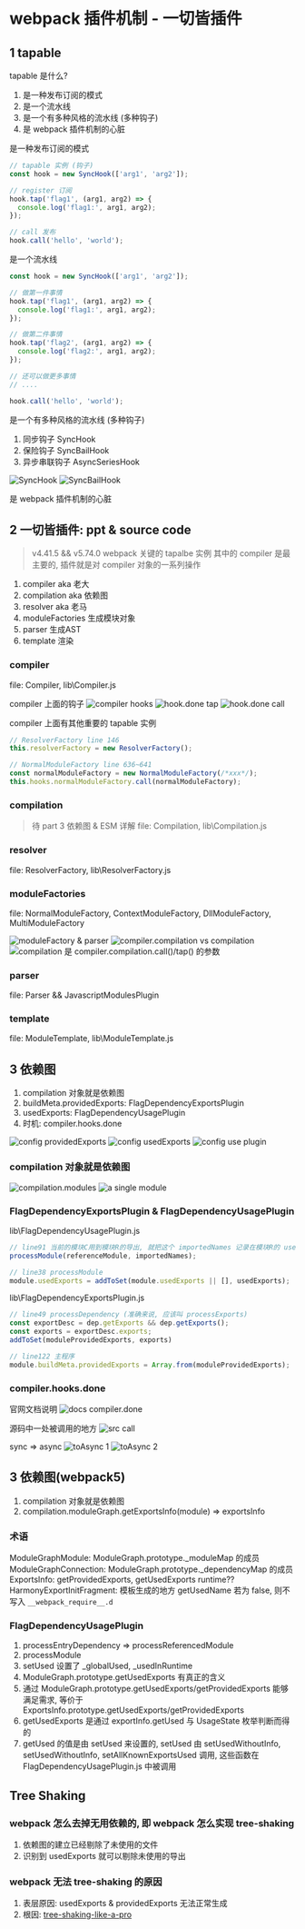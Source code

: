 # webpack 插件机制 - 一切皆插件

## 1 tapable
tapable 是什么?
1. 是一种发布订阅的模式
2. 是一个流水线
3. 是一个有多种风格的流水线 (多种钩子)
4. 是 webpack 插件机制的心脏

是一种发布订阅的模式
``` js
// tapable 实例 (钩子)
const hook = new SyncHook(['arg1', 'arg2']);

// register 订阅
hook.tap('flag1', (arg1, arg2) => {
  console.log('flag1:', arg1, arg2);
});

// call 发布
hook.call('hello', 'world');
```

是一个流水线
``` js
const hook = new SyncHook(['arg1', 'arg2']);

// 做第一件事情
hook.tap('flag1', (arg1, arg2) => {
  console.log('flag1:', arg1, arg2);
});

// 做第二件事情
hook.tap('flag2', (arg1, arg2) => {
  console.log('flag2:', arg1, arg2);
});

// 还可以做更多事情
// ....

hook.call('hello', 'world');
```

是一个有多种风格的流水线 (多种钩子)
1. 同步钩子 SyncHook
2. 保险钩子 SyncBailHook
3. 异步串联钩子 AsyncSeriesHook

![SyncHook](webpack_files/1.jpg)
![SyncBailHook](webpack_files/2.jpg)

是 webpack 插件机制的心脏

## 2 一切皆插件: ppt & source code
> v4.41.5 && v5.74.0
webpack 关键的 tapalbe 实例
其中的 compiler 是最主要的, 插件就是对 compiler 对象的一系列操作
1. compiler aka 老大
2. compilation aka 依赖图
3. resolver aka 老马
4. moduleFactories 生成模块对象
5. parser 生成AST
6. template 渲染

### compiler
file: Compiler, lib\Compiler.js

compiler 上面的钩子
![compiler hooks](webpack_files/3.jpg)
![hook.done tap](webpack_files/8.jpg)
![hook.done call](webpack_files/4.jpg)


compiler 上面有其他重要的 tapable 实例
``` js
// ResolverFactory line 146
this.resolverFactory = new ResolverFactory();

// NormalModuleFactory line 636~641
const normalModuleFactory = new NormalModuleFactory(/*xxx*/);
this.hooks.normalModuleFactory.call(normalModuleFactory);
```

### compilation
> 待 part 3 依赖图 & ESM 详解
file: Compilation, lib\Compilation.js

### resolver
file: ResolverFactory, lib\ResolverFactory.js

### moduleFactories
file: NormalModuleFactory, ContextModuleFactory, DllModuleFactory, MultiModuleFactory

![moduleFactory & parser](webpack_files/5.jpg)
![compiler.compilation vs compilation](webpack_files/7.jpg)
![compilation 是 compiler.compilation.call()/tap() 的参数](webpack_files/6.jpg)

### parser
file: Parser && JavascriptModulesPlugin

### template
file: ModuleTemplate, lib\ModuleTemplate.js

## 3 依赖图
1. compilation 对象就是依赖图
2. buildMeta.providedExports: FlagDependencyExportsPlugin
3. usedExports: FlagDependencyUsagePlugin
4. 时机: compiler.hooks.done

![config providedExports](webpack_files/10.jpg)
![config usedExports](webpack_files/11.jpg)
![config use plugin](webpack_files/9.jpg)

### compilation 对象就是依赖图
![compilation.modules](webpack_files/16.jpg)
![a single module](webpack_files/17.jpg)


### FlagDependencyExportsPlugin & FlagDependencyUsagePlugin

lib\FlagDependencyUsagePlugin.js
``` js
// line91 当前的模块C用到模块R的导出, 就把这个 importedNames 记录在模块R的 usedExports 之中
processModule(referenceModule, importedNames);

// line38 processModule
module.usedExports = addToSet(module.usedExports || [], usedExports);
```


lib\FlagDependencyExportsPlugin.js
``` js
// line49 processDependency (准确来说, 应该叫 processExports)
const exportDesc = dep.getExports && dep.getExports();
const exports = exportDesc.exports;
addToSet(moduleProvidedExports, exports)

// line122 主程序
module.buildMeta.providedExports = Array.from(moduleProvidedExports);
```

### compiler.hooks.done

官网文档说明
![docs compiler.done](webpack_files/12.jpg)

源码中一处被调用的地方
![src call](webpack_files/13.jpg)

sync => async
![toAsync 1](webpack_files/14.jpg)
![toAsync 2](webpack_files/15.jpg)

## 3 依赖图(webpack5)
1. compilation 对象就是依赖图
2. compilation.moduleGraph.getExportsInfo(module) => exportsInfo

### 术语
ModuleGraphModule: ModuleGraph.prototype._moduleMap 的成员
ModuleGraphConnection: ModuleGraph.prototype._dependencyMap 的成员
ExportsInfo: getProvidedExports, getUsedExports
runtime??
HarmonyExportInitFragment: 模板生成的地方
getUsedName 若为 false, 则不写入 `__webpack_require__.d`

### FlagDependencyUsagePlugin
1. processEntryDependency => processReferencedModule
2. processModule
3. setUsed 设置了 _globalUsed, _usedInRuntime
4. ModuleGraph.prototype.getUsedExports 有真正的含义
5. 通过 ModuleGraph.prototype.getUsedExports/getProvidedExports 能够满足需求, 等价于 ExportsInfo.prototype.getUsedExports/getProvidedExports
6. getUsedExports 是通过 exportInfo.getUsed 与 UsageState 枚举判断而得的
7. getUsed 的值是由 setUsed 来设置的, setUsed 由 setUsedWithoutInfo, setUsedWithoutInfo, setAllKnownExportsUsed 调用, 这些函数在 FlagDependencyUsagePlugin.js 中被调用

## Tree Shaking
### webpack 怎么去掉无用依赖的, 即 webpack 怎么实现 tree-shaking
1. 依赖图的建立已经剔除了未使用的文件
2. 识别到 usedExports 就可以剔除未使用的导出

### webpack 无法 tree-shaking 的原因
1. 表层原因: usedExports & providedExports 无法正常生成
2. 根因: [tree-shaking-like-a-pro](https://bluepnume.medium.com/javascript-tree-shaking-like-a-pro-7bf96e139eb7#43e1)

